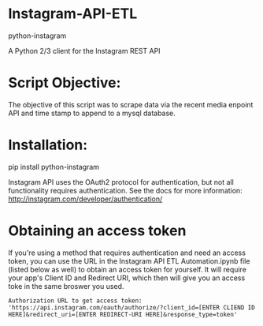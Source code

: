# Instagram-API-ETL
python-instagram

A Python 2/3 client for the Instagram REST API

# Script Objective:
The objective of this script was to scrape data via the recent media enpoint API and time stamp to append to a mysql database.

# Installation:

pip install python-instagram

Instagram API uses the OAuth2 protocol for authentication, but not all functionality requires authentication. See the docs for more information: http://instagram.com/developer/authentication/

# Obtaining an access token

If you're using a method that requires authentication and need an access token, you can 
use the URL in the Instagram API ETL Automation.ipynb file (listed below as well) to obtain an access token for yourself. 
It will require your app's Client ID and Redirect URI, which then will give you an access toke in the same broswer you used. 

```
Authorization URL to get access token: 'https://api.instagram.com/oauth/authorize/?client_id=[ENTER CLIEND ID HERE]&redirect_uri=[ENTER REDIRECT-URI HERE]&response_type=token'
```
